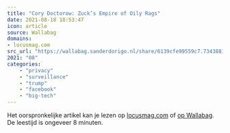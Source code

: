 ```yaml
---
title: "Cory Doctorow: Zuck’s Empire of Oily Rags"
date: 2021-08-18 18:53:47
icon: article
source: Wallabag
domains:
- locusmag.com
src_url: "https://wallabag.sanderdorigo.nl/share/6139cfe99559c7.73438815"
2021: "08"
categories:
    - "privacy"
    - "surveillance"
    - "trump"
    - "facebook"
    - "big-tech"
---
```

Het oorspronkelijke artikel kan je lezen op [locusmag.com](https://locusmag.com/2018/07/cory-doctorow-zucks-empire-of-oily-rags/) of [op Wallabag](https://wallabag.sanderdorigo.nl/share/6139cfe99559c7.73438815). De leestijd is ongeveer 8 minuten.